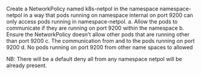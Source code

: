 Create a NetworkPolicy named k8s-netpol in the namespace namespace-netpol in a way that pods running on namespace internal on port 9200 can only access pods running in namespace-netpol.
a. Allow the pods to communicate if they are running on port 9200 within the namespace
b. Ensure the NetworkPolicy doesn’t allow other pods that are running other than port 9200 
c. The communication from and to the pods running on port 9200
d. No pods running on port 9200 from other name spaces to allowed 

NB: There will be a default deny all from any namespace netpol will be already present.
